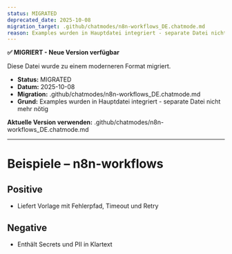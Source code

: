 ```yaml
---
status: MIGRATED
deprecated_date: 2025-10-08
migration_target: .github/chatmodes/n8n-workflows_DE.chatmode.md
reason: Examples wurden in Hauptdatei integriert - separate Datei nicht mehr nötig
---
```


**✅ MIGRIERT - Neue Version verfügbar**

Diese Datei wurde zu einem moderneren Format migriert.

- **Status:** MIGRATED
- **Datum:** 2025-10-08
- **Migration:** .github/chatmodes/n8n-workflows_DE.chatmode.md
- **Grund:** Examples wurden in Hauptdatei integriert - separate Datei nicht mehr nötig

**Aktuelle Version verwenden:** .github/chatmodes/n8n-workflows_DE.chatmode.md

---

# Beispiele – n8n-workflows

## Positive
- Liefert Vorlage mit Fehlerpfad, Timeout und Retry

## Negative
- Enthält Secrets und PII in Klartext

